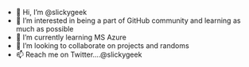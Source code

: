 - 👋 Hi, I’m @slickygeek
- 👀 I’m interested in being a part of GitHub community and learning as much as possible
- 🌱 I’m currently learning MS Azure
- 💞️ I’m looking to collaborate on projects and randoms
- 📫 Reach me on Twitter....@slickygeek

<!---
slickygeek/slickygeek is a ✨ special ✨ repository because its `README.md` (this file) appears on your GitHub profile.
You can click the Preview link to take a look at your changes.
--->

